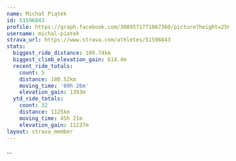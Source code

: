```yaml
---
name: Michał Piątek
id: 51596843
profile: https://graph.facebook.com/3089571771067360/picture?height=256&width=256
username: michal-piatek
strava_url: https://www.strava.com/athletes/51596843
stats:
  biggest_ride_distance: 109.74km
  biggest_climb_elevation_gain: 614.4m
  recent_ride_totals:
    count: 5
    distance: 180.52km
    moving_time: '09h 26m'
    elevation_gain: 1383m
  ytd_ride_totals:
    count: 32
    distance: 1125km
    moving_time: 45h 21m
    elevation_gain: 11237m
layout: strava_member
--- 
```

...
